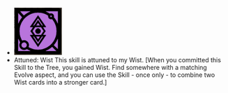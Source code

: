 - ![image.png](../assets/image_1701093246741_0.png)
- Attuned: Wist
  This skill is attuned to my Wist. [When you committed this Skill to the Tree, you gained Wist. Find somewhere with a matching Evolve aspect, and you can use the Skill - once only - to combine two Wist cards into a stronger card.]